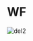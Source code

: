 # WF
![del2](https://cloud.githubusercontent.com/assets/5378604/23805342/5838f988-0572-11e7-9a30-f5ed6cf24673.gif)
